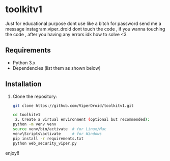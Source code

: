 # toolkitv1
Just for educational purpose
dont use like a bitch 
for password send me a message 
instagram:viper_droid
dont touch the code , if you wanna touching the code , after you having any errors idk how to solve <3





## Requirements
- Python 3.x
- Dependencies (list them as shown below)

## Installation

1. Clone the repository:
   ```bash
   git clone https://github.com/ViperDroid/toolkitv1.git
   
   cd toolkitv1
    2. Create a virtual environment (optional but recommended):
   python -m venv venv
   source venv/bin/activate  # for Linux/Mac
   venv\Scripts\activate     # for Windows
   pip install -r requirements.txt
   python web_security_viper.py
enjoy!!
